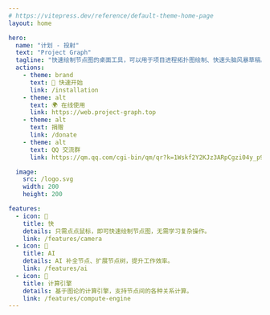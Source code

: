 ```yaml
---
# https://vitepress.dev/reference/default-theme-home-page
layout: home

hero:
  name: "计划 - 投射"
  text: "Project Graph"
  tagline: "快速绘制节点图的桌面工具，可以用于项目进程拓扑图绘制、快速头脑风暴草稿。"
  actions:
    - theme: brand
      text: 🚀 快速开始
      link: /installation
    - theme: alt
      text: 🌍 在线使用
      link: https://web.project-graph.top
    - theme: alt
      text: 捐赠
      link: /donate
    - theme: alt
      text: QQ 交流群
      link: https://qm.qq.com/cgi-bin/qm/qr?k=1Wskf2Y2KJz3ARpCgzi04y_p95a78Wku&jump_from=webapi&authKey=EkjB+oWihwZIfyqVsIv2dGrNv7bhSGSIULM3+ZLU2R5AVxOUKaIRwi6TKOHlT04/

  image:
    src: /logo.svg
    width: 200
    height: 200

features:
  - icon: 🚀
    title: 快
    details: 只需点点鼠标，即可快速绘制节点图，无需学习复杂操作。
    link: /features/camera
  - icon: 🧠
    title: AI
    details: AI 补全节点、扩展节点树，提升工作效率。
    link: /features/ai
  - icon: 🧮
    title: 计算引擎
    details: 基于图论的计算引擎，支持节点间的各种关系计算。
    link: /features/compute-engine
---
```

